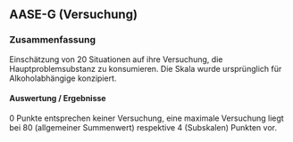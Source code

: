## AASE-G (Versuchung) 

### Zusammenfassung
Einschätzung von 20 Situationen auf ihre Versuchung, die Hauptproblemsubstanz zu konsumieren. Die Skala wurde ursprünglich für Alkoholabhängige konzipiert.

#### Auswertung / Ergebnisse
0 Punkte entsprechen keiner Versuchung, eine maximale Versuchung liegt bei 80 (allgemeiner Summenwert) respektive 4 (Subskalen) Punkten vor.